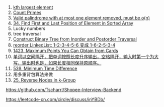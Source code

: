 1. [kth largest element](https://leetcode.com/problems/kth-largest-element-in-an-array/)
2. [Count Primes](https://leetcode.com/problems/count-primes/)
3. [Valid palindrome with at most one element removed, must be o(n)](https://leetcode.com/problems/valid-palindrome-ii/)
4. [34. Find First and Last Position of Element in Sorted Array](https://leetcode.com/problems/find-first-and-last-position-of-element-in-sorted-array/)
5. Lucky numbers
6. tree traversal
7. [Construct Binary Tree from Inorder and Postorder Traversal](https://leetcode.com/problems/construct-binary-tree-from-inorder-and-postorder-traversal/)
8. [reorder LinkedList: 1-2-3-4-5-6 变成 1-6-2-5-3-4](https://leetcode.com/problems/reorder-list/)
9. [1423. Maximum Points You Can Obtain from Cards](https://leetcode.com/problems/maximum-points-you-can-obtain-from-cards/)
10. [单词以空间隔开，把单词按照长度升序输出，空格隔开，输入时第一个为大写，输出时也是，如果长度相同保持原顺序。](ProcessWords.java)
11. [539. Minimum Time Difference](https://leetcode.com/problems/minimum-time-difference/)
12. 用多重背包算法来做
13. [25. Reverse Nodes in k-Group](https://leetcode.com/problems/reverse-nodes-in-k-group/)

https://github.com/Tscharrl/Shopee-Interview-Backend


https://leetcode-cn.com/circle/discuss/inYBDb/


